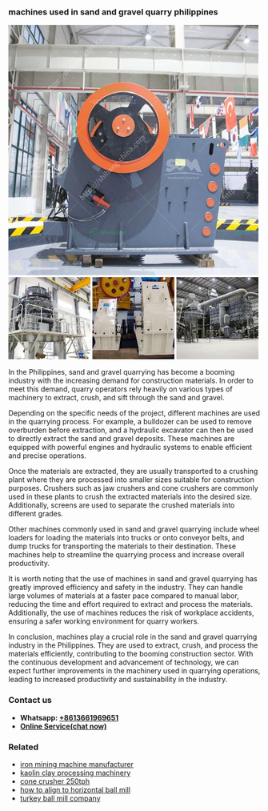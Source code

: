 <h3>machines used in sand and gravel quarry philippines</h3><img src='1706773365.jpg' alt=''><p>In the Philippines, sand and gravel quarrying has become a booming industry with the increasing demand for construction materials. In order to meet this demand, quarry operators rely heavily on various types of machinery to extract, crush, and sift through the sand and gravel.</p><p>Depending on the specific needs of the project, different machines are used in the quarrying process. For example, a bulldozer can be used to remove overburden before extraction, and a hydraulic excavator can then be used to directly extract the sand and gravel deposits. These machines are equipped with powerful engines and hydraulic systems to enable efficient and precise operations.</p><p>Once the materials are extracted, they are usually transported to a crushing plant where they are processed into smaller sizes suitable for construction purposes. Crushers such as jaw crushers and cone crushers are commonly used in these plants to crush the extracted materials into the desired size. Additionally, screens are used to separate the crushed materials into different grades.</p><p>Other machines commonly used in sand and gravel quarrying include wheel loaders for loading the materials into trucks or onto conveyor belts, and dump trucks for transporting the materials to their destination. These machines help to streamline the quarrying process and increase overall productivity.</p><p>It is worth noting that the use of machines in sand and gravel quarrying has greatly improved efficiency and safety in the industry. They can handle large volumes of materials at a faster pace compared to manual labor, reducing the time and effort required to extract and process the materials. Additionally, the use of machines reduces the risk of workplace accidents, ensuring a safer working environment for quarry workers.</p><p>In conclusion, machines play a crucial role in the sand and gravel quarrying industry in the Philippines. They are used to extract, crush, and process the materials efficiently, contributing to the booming construction sector. With the continuous development and advancement of technology, we can expect further improvements in the machinery used in quarrying operations, leading to increased productivity and sustainability in the industry.</p><h3>Contact us</h3><ul><li><strong>Whatsapp:&nbsp;<a href="https://wa.me/8613661969651">+8613661969651</a></strong></li><li><a href="https://swt.shibang-china.com/?git&amp;zhl&amp;machines used in sand and gravel quarry philippines"><strong>Online Service(chat now)</strong></a></li></ul><h3>Related</h3><ul><li><a href='iron mining machine manufacturer.md'>iron mining machine manufacturer</a></li><li><a href='kaolin clay processing machinery.md'>kaolin clay processing machinery</a></li><li><a href='cone crusher 250tph.md'>cone crusher 250tph</a></li><li><a href='how to align to horizontal ball mill.md'>how to align to horizontal ball mill</a></li><li><a href='turkey ball mill company.md'>turkey ball mill company</a></li></ul>